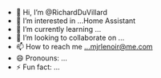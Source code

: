 - 👋 Hi, I’m @RichardDuVillard
- 👀 I’m interested in ...Home Assistant
- 🌱 I’m currently learning ...
- 💞️ I’m looking to collaborate on ...
- 📫 How to reach me ...mjrlenoir@me.com
- 😄 Pronouns: ...
- ⚡ Fun fact: ...

<!---
RichardDuVillard/RichardDuVillard is a ✨ special ✨ repository because its `README.md` (this file) appears on your GitHub profile.
You can click the Preview link to take a look at your changes.
--->

